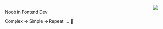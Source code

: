 <img align="right" src="https://github-readme-stats.vercel.app/api/top-langs/?username=CottonCandyZ&layout=compact">

Noob in Fontend Dev

Complex -> Simple -> Repeat .... 🔁
